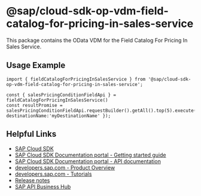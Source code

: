 # @sap/cloud-sdk-op-vdm-field-catalog-for-pricing-in-sales-service

This package contains the OData VDM for the Field Catalog For Pricing In Sales Service.

## Usage Example
```
import { fieldCatalogForPricingInSalesService } from '@sap/cloud-sdk-op-vdm-field-catalog-for-pricing-in-sales-service';

const { salesPricingConditionFieldApi } = fieldCatalogForPricingInSalesService()
const resultPromise = salesPricingConditionFieldApi.requestBuilder().getAll().top(5).execute({ destinationName:'myDestinationName' });

```

## Helpful Links

- [SAP Cloud SDK](https://github.com/SAP/cloud-sdk-js)
- [SAP Cloud SDK Documentation portal - Getting started guide](https://sap.github.io/cloud-sdk/docs/js/getting-started)
- [SAP Cloud SDK Documentation portal - API documentation](https://sap.github.io/cloud-sdk/docs/js/api)
- [developers.sap.com - Product Overview](https://developers.sap.com/topics/cloud-sdk.html)
- [developers.sap.com - Tutorials](https://developers.sap.com/tutorial-navigator.html?tag=software-product:technology-platform/sap-cloud-sdk&tag=tutorial:type/tutorial&tag=programming-tool:javascript)
- [Release notes](https://help.sap.com/doc/2324e9c3b28748a4ae2ad08166d77675/1.0/en-US/js-index.html)
- [SAP API Business Hub](https://api.sap.com/)
